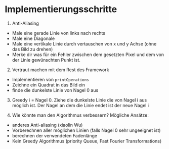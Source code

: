 # Implementierungsschritte

1) Anti-Aliasing
- Male eine gerade Linie von links nach rechts
- Male eine Diagonale
- Male eine vertikale Linie durch vertauschen von x und y Achse (ohne das Bild zu drehen)
- Merke dir was für ein Fehler zwischen dem gesetzten Pixel und dem von der Linie gewünschten Punkt ist.

2) Vertraut machen mit dem Rest des Framework
 - Implementieren von ```printOperations```
 - Zeichne ein Quadrat in das Bild ein
 - finde die dunkelste Linie von Nagel 0 aus

3) Greedy
i = Nagel 0. 
Ziehe die dunkelste Linie die von Nagel i aus möglich ist. 
Der Nagel an dem die Linie endet ist der neue Nagel i

4) Wie könnte man den Algorithmus verbessern?
Mögliche Ansätze:
- anderes Anti-aliasing (xiaolin Wu)
- Vorberechnen aller möglichen Linien (falls Nagel 0 sehr ungeeignet ist)
- berechnen der verwendeten Fadenlänge
- Kein Greedy Algorithmus (priority Queue, Fast Fourier Transformations)

